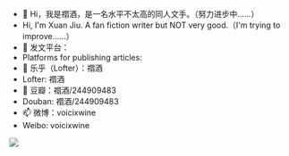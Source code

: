 - 👋 Hi，我是禤酒，是一名水平不太高的同人文手。（努力进步中……）
- Hi, I'm Xuan Jiu. A fan fiction writer but NOT very good.（I'm trying to improve……）
- 👀 发文平台：
- Platforms for publishing articles:
- 🌱 乐乎（Lofter）：禤酒
- Lofter: 禤酒
- 💞️ 豆瓣：禤酒/244909483
- Douban: 禤酒/244909483
- 📫 微博：voicixwine
- Weibo: voicixwine

<!---
xuanjiu1107/xuanjiu1107 is a ✨ special ✨ repository because its `README.md` (this file) appears on your GitHub profile.
You can click the Preview link to take a look at your changes.
--->
![](https://github-readme-stats.vercel.app/api?username=xuanjiu1107)
